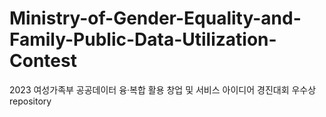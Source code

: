 # Ministry-of-Gender-Equality-and-Family-Public-Data-Utilization-Contest
2023 여성가족부 공공데이터 융·복합 활용 창업 및 서비스 아이디어 경진대회 우수상 repository
